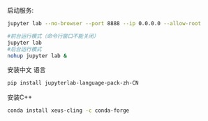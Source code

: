 启动服务:
```sh
jupyter lab --no-browser --port 8888 --ip 0.0.0.0 --allow-root

#前台运行模式（命令行窗口不能关闭）
jupyter lab
#后台运行模式
nohup jupyter lab &
```

安装中文 语言

```sh
pip install jupyterlab-language-pack-zh-CN
```

安装C++
```sh
conda install xeus-cling -c conda-forge
```

